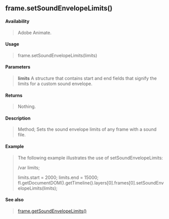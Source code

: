 ## frame.setSoundEnvelopeLimits()

#### Availability

> Adobe Animate.

#### Usage

> frame.setSoundEnvelopeLimits(limits)

#### Parameters

> **limits** A structure that contains start and end fields that signify the limits for a custom sound envelope.

#### Returns

> Nothing.

#### Description

> Method; Sets the sound envelope limits of any frame with a sound file.

#### Example

> The following example illustrates the use of setSoundEnvelopeLimits:
>
> /var limits;
>
> limits.start = 2000; limits.end = 15000; fl.getDocumentDOM().getTimeline().layers\[0\].frames\[0\].setSoundEnvelopeLimits(limits);

#### See also

> [frame.getSoundEnvelopeLimits()](#_bookmark608)
